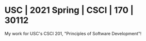 # USC | 2021 Spring | CSCI | 170 | 30112
My work for USC's CSCI 201, "Principles of Software Development"!
